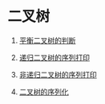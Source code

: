 # 二叉树

1. [平衡二叉树的判断](https://github.com/MrQuJL/nowcoder-algorithm-typical/blob/master/二叉树/01_平衡二叉树的判断.txt "平衡二叉树的判断")

2. [递归二叉树的序列打印](https://github.com/MrQuJL/nowcoder-algorithm-typical/blob/master/二叉树/02_递归二叉树的序列打印.txt "递归二叉树的序列打印")

3. [非递归二叉树的序列打印](https://github.com/MrQuJL/nowcoder-algorithm-typical/blob/master/二叉树/03_非递归二叉树的序列打印.txt "非递归二叉树的序列打印")

4. [二叉树的序列化](https://github.com/MrQuJL/nowcoder-algorithm-typical/blob/master/二叉树/04_二叉树的序列化.txt "二叉树的序列化")






